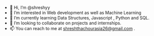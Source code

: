 - 👋 Hi, I’m @shreshyy
- 👀 I’m interested in Web development as well as Machine Learning
- 🌱 I’m currently learning Data Structures, Javascript , Python and SQL.
- 👀 I’m looking to collaborate on projects and internships.
- 📫 You can reach to me at shreshthachourasia26@gmail.com .

<!---
shreshyy/shreshyy is a ✨ special ✨ repository because its `README.md` (this file) appears on your GitHub profile.
You can click the Preview link to take a look at your changes.
--->
